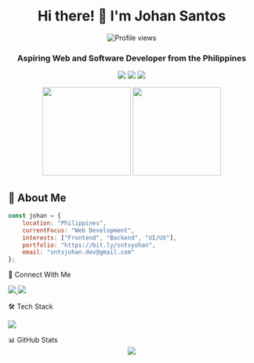 <div align="center">
  <h1>Hi there! 👋 I'm Johan Santos</h1>
  
  <p>
    <img src="https://komarev.com/ghpvc/?username=sntsjohan&style=flat-square&color=black" alt="Profile views">
  </p>

  <h3>Aspiring Web and Software Developer from the Philippines</h3>

  <p>
    <img src="https://img.shields.io/badge/Learning-Tailwind_CSS-000000?style=for-the-badge&logo=tailwind-css&logoColor=white">
    <img src="https://img.shields.io/badge/Learning-Node.js-000000?style=for-the-badge&logo=node.js&logoColor=white">
    <img src="https://img.shields.io/badge/Learning-PHP-000000?style=for-the-badge&logo=php&logoColor=white">
  </p>

  <p>
    <img height="180em" src="https://github-readme-stats.vercel.app/api?username=sntsjohan&show_icons=true&theme=dark&include_all_commits=true&count_private=true"/>
    <img height="180em" src="https://github-readme-stats.vercel.app/api/top-langs/?username=sntsjohan&layout=compact&langs_count=7&theme=dark"/>
  </p>
</div>

<div align="left">

## 🚀 About Me

```javascript
const johan = {
    location: "Philippines",
    currentFocus: "Web Development",
    interests: ["Frontend", "Backend", "UI/UX"],
    portfolio: "https://bit.ly/sntsyohan",
    email: "sntsjohan.dev@gmail.com"
};
```

🤝 Connect With Me
<p> <a href="https://twitter.com/sntsjohan" target="_blank"> <img src="https://img.shields.io/badge/Twitter-000000?style=for-the-badge&logo=twitter&logoColor=white"> </a> <a href="https://linkedin.com/in/sntsjohan" target="_blank"> <img src="https://img.shields.io/badge/LinkedIn-000000?style=for-the-badge&logo=linkedin&logoColor=white"> </a> </p>
🛠️ Tech Stack
<p> <img src="https://skillicons.dev/icons?i=html,css,js,java,python,git,figma,ps&theme=light" /> </p>
📊 GitHub Stats

</div> <div align="center"> <img src="https://capsule-render.vercel.app/api?type=waving&color=white&height=100&section=footer&fontColor=black"/> </div> 

